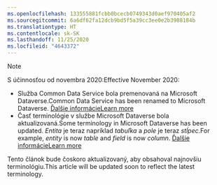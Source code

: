 ```yaml
---
ms.openlocfilehash: 133555881fcbb0bcecb0749343d0aef970405af2
ms.sourcegitcommit: 6a6df62fa12dcb9bd5f5a39cc3ee0e2b3988184b
ms.translationtype: HT
ms.contentlocale: sk-SK
ms.lasthandoff: 11/25/2020
ms.locfileid: "4643372"
---
```

> [!NOTE]
> <span data-ttu-id="7e2e3-101">S účinnosťou od novembra 2020:</span><span class="sxs-lookup"><span data-stu-id="7e2e3-101">Effective November 2020:</span></span>
> - <span data-ttu-id="7e2e3-102">Služba Common Data Service bola premenovaná na Microsoft Dataverse.</span><span class="sxs-lookup"><span data-stu-id="7e2e3-102">Common Data Service has been renamed to Microsoft Dataverse.</span></span> [<span data-ttu-id="7e2e3-103">Ďalšie informácie</span><span class="sxs-lookup"><span data-stu-id="7e2e3-103">Learn more</span></span>](https://aka.ms/PAuAppBlog)
> - <span data-ttu-id="7e2e3-104">Časť terminológie v službe Microsoft Dataverse bola aktualizovaná.</span><span class="sxs-lookup"><span data-stu-id="7e2e3-104">Some terminology in Microsoft Dataverse has been updated.</span></span> <span data-ttu-id="7e2e3-105">*Entita* je teraz napríklad *tabuľka* a *pole* je teraz *stĺpec*.</span><span class="sxs-lookup"><span data-stu-id="7e2e3-105">For example, *entity* is now *table* and *field* is now *column*.</span></span> [<span data-ttu-id="7e2e3-106">Ďalšie informácie</span><span class="sxs-lookup"><span data-stu-id="7e2e3-106">Learn more</span></span>](https://go.microsoft.com/fwlink/?linkid=2147247)
>
> <span data-ttu-id="7e2e3-107">Tento článok bude čoskoro aktualizovaný, aby obsahoval najnovšiu terminológiu.</span><span class="sxs-lookup"><span data-stu-id="7e2e3-107">This article will be updated soon to reflect the latest terminology.</span></span>
